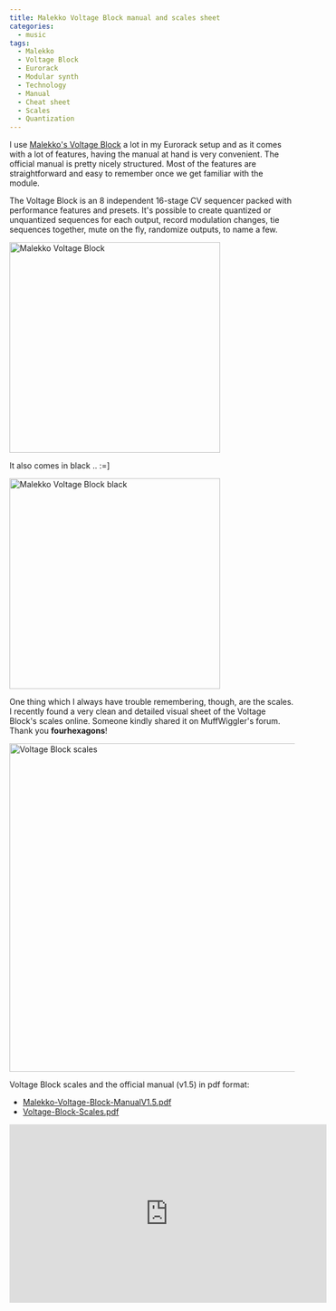 ```yaml
---
title: Malekko Voltage Block manual and scales sheet
categories:
  - music
tags:
  - Malekko
  - Voltage Block
  - Eurorack
  - Modular synth
  - Technology
  - Manual
  - Cheat sheet
  - Scales
  - Quantization
---
```


I use <a href="https://amzn.to/2NW2r9z" target="_blank" alt="Malekko Voltage Block">Malekko's Voltage Block</a> a lot in my Eurorack setup and as it comes with a lot of features, having the manual at hand is very convenient. The official manual is pretty nicely structured. Most of the features are straightforward and easy to remember once we get familiar with the module.

The Voltage Block is an 8 independent 16-stage CV sequencer packed with performance features and presets. It's possible to create quantized or unquantized sequences for each output, record modulation changes, tie sequences together, mute on the fly, randomize outputs, to name a few.<br>

<a href="https://amzn.to/2NW2r9z" target="_blank" alt="Malekko Voltage Block"><img src="/images/posts/malekko_voltage_block.jpg" class="align-center" alt="Malekko Voltage Block" width="372px"></a><br>

It also comes in black .. :=] <br>

<a href="https://amzn.to/3alt53f" target="_blank" alt="Malekko Voltage Block black"><img src="/images/posts/malekko_voltage_block_black.png" class="align-center" alt="Malekko Voltage Block black" width="372px"></a><br>

One thing which I always have trouble remembering, though, are the scales. I recently found a very clean and detailed visual sheet of the Voltage Block's scales online. Someone kindly shared it on MuffWiggler's forum. Thank you **fourhexagons**!

<a href="/images/posts/voltage-block-scales.png" target="_blank" alt="Voltage Block scales"><img src="/images/posts/voltage-block-scales.png" class="align-center" alt="Voltage Block scales" width="580px"></a><br>

Voltage Block scales and the official manual (v1.5) in pdf format:
* <a href="/pdfs/manuals-sheets/Malekko-Voltage-Block-ManualV1.5.pdf" target="_blank" alt="Malekko Voltage Block manual">Malekko-Voltage-Block-ManualV1.5.pdf</a>
* <a href="/pdfs/manuals-sheets/Voltage-Block-Scales.pdf" target="_blank" alt="Voltage Block scales">Voltage-Block-Scales.pdf</a>

<iframe width="560" height="315" src="https://www.youtube.com/embed/tpKmAGKW0Hs" frameborder="0" allow="accelerometer; autoplay; clipboard-write; encrypted-media; gyroscope; picture-in-picture" allowfullscreen class="align-center"></iframe>
